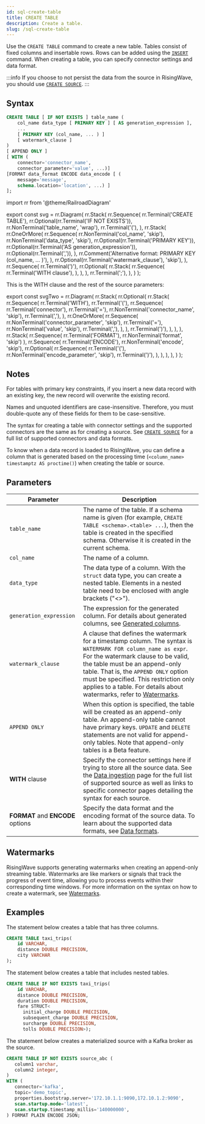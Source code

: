 ```yaml
---
id: sql-create-table
title: CREATE TABLE
description: Create a table.
slug: /sql-create-table
---
```


<head>
  <link rel="canonical" href="https://docs.risingwave.com/docs/current/sql-create-table/" />
</head>

Use the `CREATE TABLE` command to create a new table. Tables consist of fixed columns and insertable rows. Rows can be added using the [`INSERT`](sql-insert.md) command. When creating a table, you can specify connector settings and data format.

:::info
If you choose to not persist the data from the source in RisingWave, you should use [`CREATE SOURCE`](sql-create-source.md).
:::

## Syntax

```sql
CREATE TABLE [ IF NOT EXISTS ] table_name (
    col_name data_type [ PRIMARY KEY ] [ AS generation_expression ],
    ...
    [ PRIMARY KEY (col_name, ... ) ]
    [ watermark_clause ]
)
[ APPEND ONLY ]
[ WITH (
    connector='connector_name',
    connector_parameter='value', ...)]
[FORMAT data_format ENCODE data_encode [ (
    message='message',
    schema.location='location', ...) ]
];
```

import rr from '@theme/RailroadDiagram'

export const svg = rr.Diagram(
rr.Stack(
rr.Sequence(
rr.Terminal('CREATE TABLE'),
rr.Optional(rr.Terminal('IF NOT EXISTS')),
rr.NonTerminal('table_name', 'wrap'),
rr.Terminal('('),
),
rr.Stack(
rr.OneOrMore(
rr.Sequence(
rr.NonTerminal('col_name', 'skip'),
rr.NonTerminal('data_type', 'skip'),
rr.Optional(rr.Terminal('PRIMARY KEY')),
rr.Optional(rr.Terminal('AS generation_expression')),
rr.Optional(rr.Terminal(',')),
),
rr.Comment('Alternative format: PRIMARY KEY (col_name, ... )'),
),
rr.Optional(rr.Terminal('watermark_clause'), 'skip'),
),
rr.Sequence(
rr.Terminal(')'),
rr.Optional(
rr.Stack(
rr.Sequence(
rr.Terminal('WITH clause'),
),
),
), rr.Terminal(';'),
),
)
);

<Drawer SVG={svg} />

This is the WITH clause and the rest of the source parameters:

export const svgTwo = rr.Diagram(
rr.Stack(
rr.Optional(
rr.Stack(
rr.Sequence(
rr.Terminal('WITH'),
rr.Terminal('('),
rr.Sequence(
rr.Terminal('connector'),
rr.Terminal('='),
rr.NonTerminal('connector_name', 'skip'),
rr.Terminal(','),
),
rr.OneOrMore(
rr.Sequence(
rr.NonTerminal('connector_parameter', 'skip'),
rr.Terminal('='),
rr.NonTerminal('value', 'skip'),
rr.Terminal(','),
),
),
rr.Terminal(')'),
),
),
),
rr.Stack(
rr.Sequence(
rr.Terminal('FORMAT'),
rr.NonTerminal('format', 'skip')
),
rr.Sequence(
rr.Terminal('ENCODE'),
rr.NonTerminal('encode', 'skip'),
rr.Optional(
rr.Sequence(
rr.Terminal('('),
rr.NonTerminal('encode_parameter', 'skip'),
rr.Terminal(')'),
),
),
),
),
)
);

<Drawer SVG={svgTwo} />

## Notes

For tables with primary key constraints, if you insert a new data record with an existing key, the new record will overwrite the existing record.

Names and unquoted identifiers are case-insensitive. Therefore, you must double-quote any of these fields for them to be case-sensitive.

The syntax for creating a table with connector settings and the supported connectors are the same as for creating a source. See [`CREATE SOURCE`](sql-create-source.md) for a full list of supported connectors and data formats.

To know when a data record is loaded to RisingWave, you can define a column that is generated based on the processing time (`<column_name> timestamptz AS proctime()`) when creating the table or source.

## Parameters

| Parameter                         | Description                                                                                                                                                                                                                                                                                                                                                                |
| --------------------------------- | -------------------------------------------------------------------------------------------------------------------------------------------------------------------------------------------------------------------------------------------------------------------------------------------------------------------------------------------------------------------------- |
| `table_name`                      | The name of the table. If a schema name is given (for example, `CREATE TABLE <schema>.<table> ...`), then the table is created in the specified schema. Otherwise it is created in the current schema.                                                                                                                                                                     |
| `col_name`                        | The name of a column.                                                                                                                                                                                                                                                                                                                                                      |
| `data_type`                       | The data type of a column. With the `struct` data type, you can create a nested table. Elements in a nested table need to be enclosed with angle brackets ("\<\>").                                                                                                                                                                                                        |
| `generation_expression`           | The expression for the generated column. For details about generated columns, see [Generated columns](/sql/query-syntax/query-syntax-generated-columns.md).                                                                                                                                                                                                                |
| `watermark_clause`                | A clause that defines the watermark for a timestamp column. The syntax is `WATERMARK FOR column_name as expr`. For the watermark clause to be valid, the table must be an append-only table. That is, the `APPEND ONLY` option must be specified. This restriction only applies to a table. For details about watermarks, refer to [Watermarks](/transform/watermarks.md). |
| `APPEND ONLY`                     | When this option is specified, the table will be created as an append-only table. An append-only table cannot have primary keys. `UPDATE` and `DELETE` statements are not valid for append-only tables. Note that append-only tables is a Beta feature.                                                                                                                    |
| **WITH** clause                   | Specify the connector settings here if trying to store all the source data. See the [Data ingestion](/data-ingestion.md) page for the full list of supported source as well as links to specific connector pages detailing the syntax for each source.                                                                                                                     |
| **FORMAT** and **ENCODE** options | Specify the data format and the encoding format of the source data. To learn about the supported data formats, see [Data formats](sql-create-source.md#supported-formats).                                                                                                                                                                                                 |

## Watermarks

RisingWave supports generating watermarks when creating an append-only streaming table. Watermarks are like markers or signals that track the progress of event time, allowing you to process events within their corresponding time windows. For more information on the syntax on how to create a watermark, see [Watermarks](/transform/watermarks.md).

## Examples

The statement below creates a table that has three columns.

```sql
CREATE TABLE taxi_trips(
    id VARCHAR,
    distance DOUBLE PRECISION,
    city VARCHAR
);
```

The statement below creates a table that includes nested tables.

```sql
CREATE TABLE IF NOT EXISTS taxi_trips(
    id VARCHAR,
    distance DOUBLE PRECISION,
    duration DOUBLE PRECISION,
    fare STRUCT<
      initial_charge DOUBLE PRECISION,
      subsequent_charge DOUBLE PRECISION,
      surcharge DOUBLE PRECISION,
      tolls DOUBLE PRECISION>);
```

The statement below creates a materialized source with a Kafka broker as the source.

```sql
CREATE TABLE IF NOT EXISTS source_abc (
   column1 varchar,
   column2 integer,
)
WITH (
   connector='kafka',
   topic='demo_topic',
   properties.bootstrap.server='172.10.1.1:9090,172.10.1.2:9090',
   scan.startup.mode='latest',
   scan.startup.timestamp_millis='140000000',
) FORMAT PLAIN ENCODE JSON;
```
